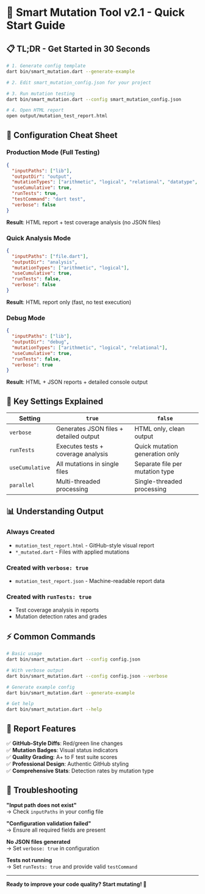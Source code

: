 # 🚀 Smart Mutation Tool v2.1 - Quick Start Guide

## 📋 TL;DR - Get Started in 30 Seconds

```bash
# 1. Generate config template
dart bin/smart_mutation.dart --generate-example

# 2. Edit smart_mutation_config.json for your project

# 3. Run mutation testing
dart bin/smart_mutation.dart --config smart_mutation_config.json

# 4. Open HTML report
open output/mutation_test_report.html
```

## 🎯 Configuration Cheat Sheet

### Production Mode (Full Testing)
```json
{
  "inputPaths": ["lib"],
  "outputDir": "output", 
  "mutationTypes": ["arithmetic", "logical", "relational", "datatype", "increment", "functionCall"],
  "useCumulative": true,
  "runTests": true,
  "testCommand": "dart test",
  "verbose": false
}
```
**Result**: HTML report + test coverage analysis (no JSON files)

### Quick Analysis Mode
```json
{
  "inputPaths": ["file.dart"],
  "outputDir": "analysis",
  "mutationTypes": ["arithmetic", "logical"],
  "useCumulative": true,
  "runTests": false,
  "verbose": false
}
```
**Result**: HTML report only (fast, no test execution)

### Debug Mode
```json
{
  "inputPaths": ["lib"],
  "outputDir": "debug",
  "mutationTypes": ["arithmetic", "logical", "relational"],
  "useCumulative": true,
  "runTests": false,
  "verbose": true
}
```
**Result**: HTML + JSON reports + detailed console output

## 🔧 Key Settings Explained

| Setting | `true` | `false` |
|---------|--------|---------|
| `verbose` | Generates JSON files + detailed output | HTML only, clean output |
| `runTests` | Executes tests + coverage analysis | Quick mutation generation only |
| `useCumulative` | All mutations in single files | Separate file per mutation type |
| `parallel` | Multi-threaded processing | Single-threaded processing |

## 📊 Understanding Output

### Always Created
- `mutation_test_report.html` - GitHub-style visual report
- `*_mutated.dart` - Files with applied mutations

### Created with `verbose: true`
- `mutation_test_report.json` - Machine-readable report data

### Created with `runTests: true`
- Test coverage analysis in reports
- Mutation detection rates and grades

## ⚡ Common Commands

```bash
# Basic usage
dart bin/smart_mutation.dart --config config.json

# With verbose output
dart bin/smart_mutation.dart --config config.json --verbose

# Generate example config
dart bin/smart_mutation.dart --generate-example

# Get help
dart bin/smart_mutation.dart --help
```

## 🎨 Report Features

✅ **GitHub-Style Diffs**: Red/green line changes  
✅ **Mutation Badges**: Visual status indicators  
✅ **Quality Grading**: A+ to F test suite scores  
✅ **Professional Design**: Authentic GitHub styling  
✅ **Comprehensive Stats**: Detection rates by mutation type  

## 🚨 Troubleshooting

**"Input path does not exist"**  
→ Check `inputPaths` in your config file

**"Configuration validation failed"**  
→ Ensure all required fields are present

**No JSON files generated**  
→ Set `verbose: true` in configuration

**Tests not running**  
→ Set `runTests: true` and provide valid `testCommand`

---

**Ready to improve your code quality? Start mutating! 🧬**
